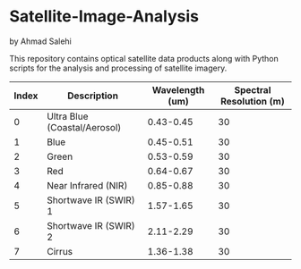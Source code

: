 # Satellite-Image-Analysis
by Ahmad Salehi

This repository contains optical satellite data products along with Python scripts for the analysis and processing of satellite imagery.

| Index | Description | Wavelength (um) | Spectral Resolution (m) |
|-------|--------------|----------------|-------------------------|
| 0 | Ultra Blue (Coastal/Aerosol) | 0.43-0.45 | 30 |
| 1 | Blue | 0.45-0.51 | 30 |
| 2 | Green | 0.53-0.59 | 30 |
| 3 | Red| 0.64-0.67 | 30 |
| 4 | Near Infrared (NIR) | 0.85-0.88 | 30 |
| 5 | Shortwave IR (SWIR) 1 | 1.57-1.65 | 30 |
| 6 | Shortwave IR (SWIR) 2 | 2.11-2.29 | 30 |
| 7 | Cirrus | 1.36-1.38 | 30 |
